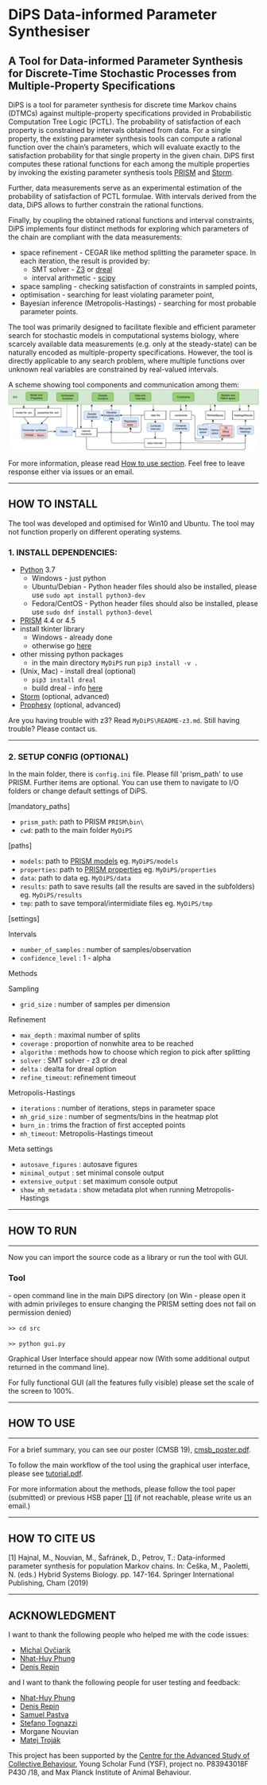 # DiPS Data-informed Parameter Synthesiser

## A Tool for Data-informed Parameter Synthesis for Discrete-Time Stochastic Processes from Multiple-Property Specifications

DiPS is a tool for parameter synthesis for discrete time Markov chains (DTMCs) against multiple-property specifications provided in Probabilistic Computation Tree Logic (PCTL). 
The probability of satisfaction of each property is constrained by intervals obtained from data. 
For a single property, the existing parameter synthesis tools can compute a rational function over the chain’s parameters, which will evaluate exactly to the satisfaction probability for that single property in the given chain.
DiPS first computes these rational functions for each among the multiple properties by invoking the existing parameter synthesis tools [PRISM](http://www.prismmodelchecker.org) and [Storm](http://www.stormchecker.org/). 

Further, data measurements serve as an experimental estimation of the probability of satisfaction of PCTL formulae.
With intervals derived from the data, DiPS allows to further constrain the rational functions.

Finally, by coupling the obtained rational functions and interval constraints, DiPS implements four distinct methods for exploring which parameters of the
chain are compliant with the data measurements:

 * space refinement - CEGAR like method splitting the parameter space. In each iteration, the result is provided by:
    * SMT solver - [Z3](https://github.com/Z3Prover/z3) or [dreal](http://dreal.github.io/)
    * interval arithmetic - [scipy](https://www.scipy.org/)
* space sampling - checking satisfaction of constraints in sampled points, 
* optimisation - searching for least violating parameter point, 
* Bayesian inference (Metropolis-Hastings) - searching for most probable parameter points.



The tool was primarily designed to facilitate flexible and efficient parameter search for stochastic models in computational systems biology, where scarcely available data measurements (e.g. only at the steady-state) can be naturally encoded as multiple-property specifications.
However, the tool is directly applicable to any search problem, where multiple functions over unknown real variables are constrained by real-valued intervals.


A scheme showing tool components and communication among them:
![Architecure of DiPS. Main GUI components in green, main functionality components in blue, and leveraged tools and libraries in red.](architecture.jpg)


For more information, please read [How to use section](#HOW-TO-USE).
Feel free to leave response either via issues or an email.
*****
## HOW TO INSTALL

The tool was developed and optimised for Win10 and Ubuntu. The tool may not function properly on different operating systems.

### 1. INSTALL DEPENDENCIES:

* [Python](https://www.python.org/) 3.7
    * Windows - just python
    * Ubuntu/Debian - Python header files should also be installed, please use `sudo apt install python3-dev`
    * Fedora/CentOS - Python header files should also be installed, please use `sudo dnf install python3-devel`
* [PRISM](http://www.prismmodelchecker.org) 4.4 or 4.5
* install tkinter library 
  * Windows - already done
  * otherwise go [here](https://tkdocs.com/tutorial/install.html) 
* other missing python packages 
  * in the main directory `MyDiPS` run `pip3 install -v .`
* (Unix, Mac) - install dreal (optional)
  * `pip3 install dreal`
  * build dreal - info [here](https://github.com/dreal/dreal4#how-to-build)
* [Storm](http://www.stormchecker.org/) (optional, advanced) 
* [Prophesy](https://moves.rwth-aachen.de/research/tools/prophesy/) (optional, advanced)

Are you having trouble with z3? Read `MyDiPS\README-z3.md`. Still having trouble? Please contact us.

****
### 2. SETUP CONFIG (OPTIONAL)

In the main folder, there is `config.ini` file. Please fill 'prism_path' to use PRISM. Further items are optional. You can use them to navigate to I/O folders or change default settings of DiPS.   

[mandatory_paths]
* `prism_path`: path to PRISM `PRISM\bin\`
* `cwd`: path to the main folder `MyDiPS`

[paths]
* `models`: path to [PRISM models](http://www.prismmodelchecker.org/tutorial/die.php) eg. `MyDiPS/models`
* `properties`: path to [PRISM properties](https://www.prismmodelchecker.org/manual/PropertySpecification/Introduction) eg. `MyDiPS/properties`
* `data`: path to data eg. `MyDiPS/data`
* `results`: path to save results (all the results are saved in the subfolders) eg. `MyDiPS/results`
* `tmp`: path to save temporal/intermidiate files  eg. `MyDiPS/tmp`

[settings]

Intervals
* `number_of_samples` :  number of samples/observation
* `confidence_level` : 1 - alpha

Methods

Sampling
* `grid_size` : number of samples per dimension

Refinement
* `max_depth` : maximal number of splits
* `coverage` : proportion of nonwhite area to be reached
* `algorithm` : methods how to choose which region to pick after splitting
* `solver` : SMT solver - z3 or dreal
* `delta` : dealta for dreal option
* `refine_timeout`: refinement timeout

Metropolis-Hastings
* `iterations` : number of iterations, steps in parameter space
* `mh_grid_size` : number of segments/bins in the heatmap plot
* `burn_in` : trims the fraction of first accepted points
* `mh_timeout`: Metropolis-Hastings timeout

Meta settings
* `autosave_figures` : autosave figures
* `minimal_output` : set minimal console output
* `extensive_output` : set maximum console output
* `show_mh_metadata` : show metadata plot when running Metropolis-Hastings

*****
## HOW TO RUN

*****
Now you can import the source code as a library or run the tool with GUI.

### Tool
\- open command line in the main DiPS directory (on Win - please open it with admin privileges to ensure changing the PRISM setting does not fail on permission denied)

`>> cd src`

`>> python gui.py`

Graphical User Interface should appear now (With some additional output returned in the command line). 

For fully functional GUI (all the features fully visible) please set the scale of the screen to 100%.


*****
## HOW TO USE

*****
For a brief summary, you can see our poster (CMSB 19), [cmsb_poster.pdf](https://github.com/xhajnal/DiPS/blob/master/cmsb_poster.pdf).

To follow the main workflow of the tool using the graphical user interface, please see [tutorial.pdf](https://github.com/xhajnal/DiPS/blob/master/tutorial.pdf).

For more information about the methods, please follow the tool paper (submitted) or previous HSB paper [[1]](#one) (if not reachable, please write us an email.)


*****
## HOW TO CITE US

<a name="one"> </a>
[1] Hajnal, M., Nouvian, M., Šafránek, D., Petrov, T.: Data-informed parameter synthesis for population Markov chains. In: Češka, M., Paoletti, N. (eds.) Hybrid Systems Biology. pp. 147-164. Springer International Publishing, Cham (2019)

*****
## ACKNOWLEDGMENT

I want to thank the following people who helped me with the code issues:
* [Michal Ovčiarik](https://github.com/bargulg)
* [Nhat-Huy Phung](https://github.com/huypn12)
* [Denis Repin](https://github.com/dennerepin)

and I want to thank the following people for user testing and feedback:
* [Nhat-Huy Phung](https://github.com/huypn12)
* [Denis Repin](https://github.com/dennerepin)
* [Samuel Pastva](https://github.com/daemontus)
* [Stefano Tognazzi](https://github.com/stefanotognazzi)
* Morgane Nouvian
* [Matej Troják](https://github.com/xtrojak)

This project has been supported by the [Centre for the Advanced Study of Collective Behaviour](https://www.exc.uni-konstanz.de/collective-behaviour/), Young Scholar
Fund (YSF), project no. P83943018F P430 /18, and Max Planck Institute of Animal Behaviour.
